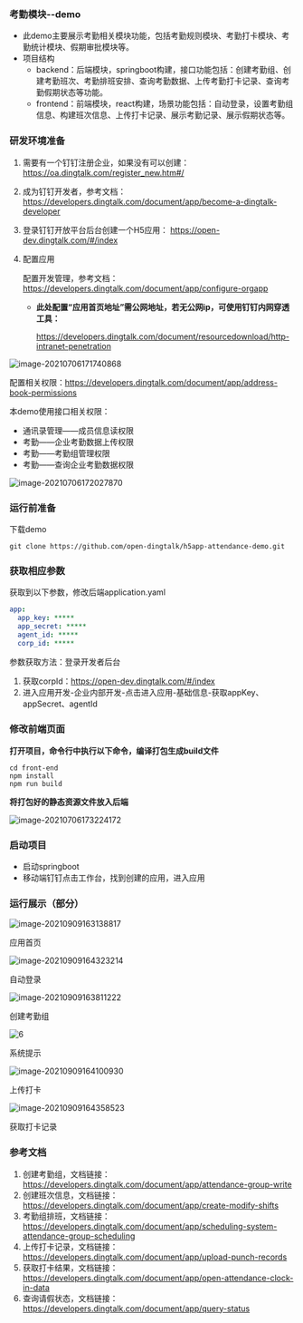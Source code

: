 ### 考勤模块--demo

- 此demo主要展示考勤相关模块功能，包括考勤规则模块、考勤打卡模块、考勤统计模块、假期审批模块等。
- 项目结构
  - backend：后端模块，springboot构建，接口功能包括：创建考勤组、创建考勤班次、考勤排班安排、查询考勤数据、上传考勤打卡记录、查询考勤假期状态等功能。
  - frontend：前端模块，react构建，场景功能包括：自动登录，设置考勤组信息、构建班次信息、上传打卡记录、展示考勤记录、展示假期状态等。

### 研发环境准备

1. 需要有一个钉钉注册企业，如果没有可以创建：https://oa.dingtalk.com/register_new.htm#/

2. 成为钉钉开发者，参考文档：https://developers.dingtalk.com/document/app/become-a-dingtalk-developer

3. 登录钉钉开放平台后台创建一个H5应用： https://open-dev.dingtalk.com/#/index

4. 配置应用

   配置开发管理，参考文档：https://developers.dingtalk.com/document/app/configure-orgapp

   - **此处配置“应用首页地址”需公网地址，若无公网ip，可使用钉钉内网穿透工具：**

     https://developers.dingtalk.com/document/resourcedownload/http-intranet-penetration

![image-20210706171740868](https://img.alicdn.com/imgextra/i4/O1CN01C9ta8k1L3KzzYEPiH_!!6000000001243-2-tps-953-517.png)



配置相关权限：https://developers.dingtalk.com/document/app/address-book-permissions

本demo使用接口相关权限：

- 通讯录管理——成员信息读权限
- 考勤——企业考勤数据上传权限
- 考勤——考勤组管理权限
- 考勤——查询企业考勤数据权限

![image-20210706172027870](https://img.alicdn.com/imgextra/i3/O1CN016WCr6428wDdBhkWi6_!!6000000007996-2-tps-1358-571.png)



### 运行前准备

 下载demo

```shell
git clone https://github.com/open-dingtalk/h5app-attendance-demo.git
```

### 获取相应参数

获取到以下参数，修改后端application.yaml

```yaml
app:
  app_key: *****
  app_secret: *****
  agent_id: *****
  corp_id: *****
```

参数获取方法：登录开发者后台

1. 获取corpId：https://open-dev.dingtalk.com/#/index
2. 进入应用开发-企业内部开发-点击进入应用-基础信息-获取appKey、appSecret、agentId

### 修改前端页面

**打开项目，命令行中执行以下命令，编译打包生成build文件**

```shell
cd front-end
npm install
npm run build
```

**将打包好的静态资源文件放入后端**

![image-20210706173224172](https://img.alicdn.com/imgextra/i2/O1CN01QLp1Qw1TCVrPddfjZ_!!6000000002346-2-tps-322-521.png)

### 启动项目

- 启动springboot
- 移动端钉钉点击工作台，找到创建的应用，进入应用



### 运行展示（部分）

![image-20210909163138817](https://img.alicdn.com/imgextra/i1/O1CN01Vns1ph1NFMeWG3uS1_!!6000000001540-0-tps-1080-2400.jpg)

应用首页

![image-20210909164323214](/Users/nannanness/Desktop/1.jpg)

自动登录

![image-20210909163811222](https://img.alicdn.com/imgextra/i4/O1CN01OvnRyS1xwFuLIPqvi_!!6000000006507-0-tps-576-1280.jpg)

创建考勤组

![6](https://img.alicdn.com/imgextra/i3/O1CN01qAvgIF1Wjtb0Xky3K_!!6000000002825-0-tps-1080-512.jpg)

系统提示

![image-20210909164100930](https://img.alicdn.com/imgextra/i1/O1CN01M1v9lV257Qt1I4bT5_!!6000000007479-0-tps-576-1280.jpg)

上传打卡

![image-20210909164358523](https://img.alicdn.com/imgextra/i4/O1CN0187Lpm81RSQPLIq8WR_!!6000000002110-0-tps-1080-2400.jpg)

获取打卡记录





### 参考文档

1. 创建考勤组，文档链接：https://developers.dingtalk.com/document/app/attendance-group-write
2. 创建班次信息，文档链接：https://developers.dingtalk.com/document/app/create-modify-shifts
3. 考勤组排班，文档链接：https://developers.dingtalk.com/document/app/scheduling-system-attendance-group-scheduling
4. 上传打卡记录，文档链接：https://developers.dingtalk.com/document/app/upload-punch-records
5. 获取打卡结果，文档链接：https://developers.dingtalk.com/document/app/open-attendance-clock-in-data
6. 查询请假状态，文档链接：https://developers.dingtalk.com/document/app/query-status
